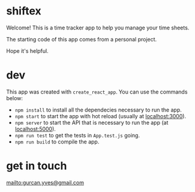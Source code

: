 # shiftex

Welcome! This is a time tracker app to help you manage your time sheets.

The starting code of this app comes from a personal project.

Hope it's helpful.

# dev

This app was created with `create_react_app`. You can use the commands below:

* `npm install` to install all the dependecies necessary to run the app.
* `npm start` to start the app with hot reload (usually at <localhost:3000>).
* `npm server` to start the API that is necessary to run the app (at <localhost:5000>).
* `npm run test` to get the tests in `App.test.js` going.
* `npm run build` to compile the app.

# get in touch

<mailto:gurcan.yves@gmail.com>